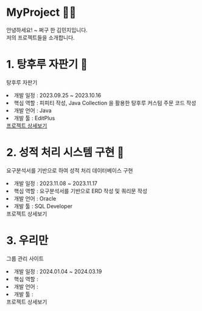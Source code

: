 # MyProject 🙋‍♀️ 
안녕하세요! ~ 쩌구 한 김민지입니다. <br>
저의 프로젝트들을 소개합니다.   

# 1. 탕후루 자판기 🍡
탕후루 자판기
<li> 개발 일정 : 2023.09.25 ~ 2023.10.16</li>
<li> 핵심 역할 : 피피티 작성, Java Collection 을 활용한 탕후루 커스텀 주문 코드 작성 </li>
<li> 개발 언어 : Java </li>
<li> 개발 툴 : EditPlus </li>
<a href="https://github.com/mjkim05/Java_01_semi_project.git">프로젝트 상세보기</a>

# 2. 성적 처리 시스템 구현 💯
요구분석서를 기반으로 하여 성적 처리 데이터베이스 구현
<li> 개발 일정 : 2023.11.08 ~ 2023.11.17</li>
<li> 핵심 역할 : 요구분석서를 기반으로 ERD 작성 및 쿼리문 작성 </li>
<li> 개발 언어 : Oracle </li>
<li> 개발 툴 : SQL Developer </li>
<a>프로젝트 상세보기</a>

# 3. 우리만
그룹 관리 사이트
<li> 개발 일정 : 2024.01.04 ~ 2024.03.19</li>
<li> 핵심 역할 :  </li>
<li> 개발 언어 :  </li>
<li> 개발 툴 :  </li>
<a>프로젝트 상세보기</a>
